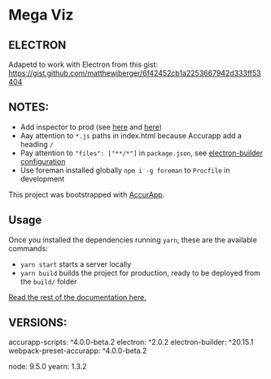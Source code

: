 # Mega Viz

## ELECTRON
Adapetd to work with Electron from this gist:
https://gist.github.com/matthewjberger/6f42452cb1a2253667942d333ff53404

## NOTES:
- Add inspector to prod (see [here](https://github.com/sindresorhus/electron-debug) and [here](https://discuss.atom.io/t/how-to-make-developer-tools-appear/16232/6))
- Aay attention to `*.js` paths in index.html because Accurapp add a heading `/`
- Pay attention to `"files": ["**/*"]` in `package.json`, see [electron-builder configuration](https://github.com/electron-userland/electron-builder/blob/master/docs/configuration/configuration.md)
- Use foreman installed globally `npm i -g foreman` to `Procfile` in development

This project was bootstrapped with [AccurApp](https://github.com/accurat/accurapp).

## Usage
Once you installed the dependencies running `yarn`, these are the available commands:
- `yarn start` starts a server locally
- `yarn build` builds the project for production, ready to be deployed from the `build/` folder

[Read the rest of the documentation here.](https://github.com/accurat/accurapp)

## VERSIONS:

accurapp-scripts: ^4.0.0-beta.2
electron: ^2.0.2
electron-builder: ^20.15.1
webpack-preset-accurapp: ^4.0.0-beta.2

node: 9.5.0
yearn: 1.3.2
